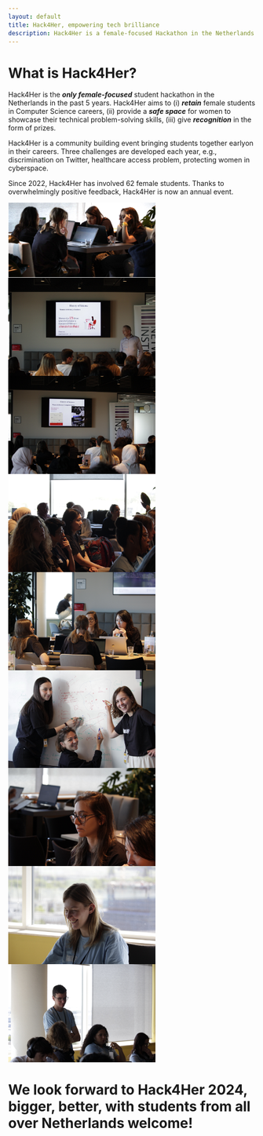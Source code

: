 ```yaml
---
layout: default
title: Hack4Her, empowering tech brilliance
description: Hack4Her is a female-focused Hackathon in the Netherlands.
---
```


# What is Hack4Her?
Hack4Her is the _**only female-focused**_ student hackathon in the Netherlands in the past 5 years. Hack4Her aims to (i) _**retain**_ female students in Computer Science careers, (ii) provide a _**safe space**_ for women to showcase their technical problem-solving skills, (iii) give _**recognition**_ in the form of prizes.

Hack4Her is a community building event bringing students together earlyon in their careers. Three challenges are developed each year, e.g., discrimination on Twitter, healthcare access problem, protecting women in cyberspace.

Since 2022, Hack4Her has involved 62 female students. Thanks to overwhelmingly positive feedback, Hack4Her is now an annual event.
<div style="display: flex; flex-wrap: wrap;">
    <img src="hacking.png" alt="Hacking" width="300" style="margin-right: 10px;"/>
    <img src="_MG_1646.JPG" alt="Image 1" width="300" style="margin-right: 10px;"/>
    <img src="_MG_1655.JPG" alt="Image 2" width="300" style="margin-right: 10px;"/>
    <img src="_MG_1656.JPG" alt="Image 3" width="300" style="margin-right: 10px;"/>
    <img src="_MG_1708.JPG" alt="Image 4" width="300" style="margin-right: 10px;"/>
    <img src="_MG_1712.JPG" alt="Image 5" width="300" style="margin-right: 10px;"/>
    <img src="_MG_1715.JPG" alt="Image 6" width="300" style="margin-right: 10px;"/>
    <img src="_MG_1731.JPG" alt="Image 7" width="300" style="margin-right: 10px;"/>
    <img src="_MG_1733.JPG" alt="Image 8" width="300" style="margin-right: 10px;"/>
</div>




# We look forward to Hack4Her 2024, bigger, better, with students from all over Netherlands welcome!






<!-- 
Text can be **bold**, _italic_, or ~~strikethrough~~.

[Link to another page](./another-page.html).
 
There should be whitespace between paragraphs.

There should be whitespace between paragraphs. We recommend including a README, or a file with information about your project.

# Header 1

This is a normal paragraph following a header. GitHub is a code hosting platform for version control and collaboration. It lets you and others work together on projects from anywhere.

## Header 2

> This is a blockquote following a header.
>
> When something is important enough, you do it even if the odds are not in your favor.

### Header 3

```js
// Javascript code with syntax highlighting.
var fun = function lang(l) {
  dateformat.i18n = require('./lang/' + l)
  return true;
}
```

```ruby
# Ruby code with syntax highlighting
GitHubPages::Dependencies.gems.each do |gem, version|
  s.add_dependency(gem, "= #{version}")
end
```

#### Header 4

*   This is an unordered list following a header.
*   This is an unordered list following a header.
*   This is an unordered list following a header.

##### Header 5

1.  This is an ordered list following a header.
2.  This is an ordered list following a header.
3.  This is an ordered list following a header.

###### Header 6

| head1        | head two          | three |
|:-------------|:------------------|:------|
| ok           | good swedish fish | nice  |
| out of stock | good and plenty   | nice  |
| ok           | good `oreos`      | hmm   |
| ok           | good `zoute` drop | yumm  |

### There's a horizontal rule below this.

* * *

### Here is an unordered list:

*   Item foo
*   Item bar
*   Item baz
*   Item zip

### And an ordered list:

1.  Item one
1.  Item two
1.  Item three
1.  Item four

### And a nested list:

- level 1 item
  - level 2 item
  - level 2 item
    - level 3 item
    - level 3 item
- level 1 item
  - level 2 item
  - level 2 item
  - level 2 item
- level 1 item
  - level 2 item
  - level 2 item
- level 1 item

### Small image

![Octocat](https://github.githubassets.com/images/icons/emoji/octocat.png)

### Large image

![Branching](https://guides.github.com/activities/hello-world/branching.png)


### Definition lists can be used with HTML syntax.

<dl>
<dt>Name</dt>
<dd>Godzilla</dd>
<dt>Born</dt>
<dd>1952</dd>
<dt>Birthplace</dt>
<dd>Japan</dd>
<dt>Color</dt>
<dd>Green</dd>
</dl>

```
Long, single-line code blocks should not wrap. They should horizontally scroll if they are too long. This line should be long enough to demonstrate this.
```

```
The final element.
```
-->
